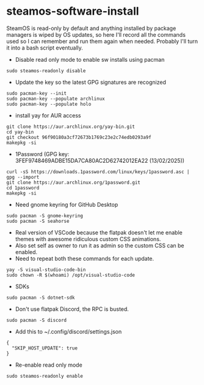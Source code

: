 # steamos-software-install

SteamOS is read-only by default and anything installed by package managers is wiped by OS updates, so here I'll record all the commands used so I can remember and run them again when needed. Probably I'll turn it into a bash script eventually.  

  
- Disable read only mode to enable sw installs using pacman
```
sudo steamos-readonly disable  
```
- Update the key so the latest GPG signatures are recognized
```
sudo pacman-key --init  
sudo pacman-key --populate archlinux  
sudo pacman-key --populate holo  
```
- install yay for AUR access
```
git clone https://aur.archlinux.org/yay-bin.git
cd yay-bin
git checkout 96f90180a3cf72673b1769c23e2c74edb0293a9f
makepkg -si
```
- 1Password (GPG key: 3FEF9748469ADBE15DA7CA80AC2D62742012EA22 (13/02/2025))
```
curl -sS https://downloads.1password.com/linux/keys/1password.asc | gpg --import
git clone https://aur.archlinux.org/1password.git
cd 1password
makepkg -si
```
- Need gnome keyring for GitHub Desktop
```
sudo pacman -S gnome-keyring
sudo pacman -S seahorse
```
- Real version of VSCode because the flatpak doesn't let me enable themes with awesome ridiculous custom CSS animations.
- Also set self as owner to run it as admin so the custom CSS can be enabled.
- Need to repeat both these commands for each update.
```
yay -S visual-studio-code-bin
sudo chown -R $(whoami) /opt/visual-studio-code
```
- SDKs
```
sudo pacman -S dotnet-sdk  
```
- Don't use flatpak Discord, the RPC is busted.
```
sudo pacman -S discord
```
- Add this to ~/.config/discord/settings.json
```
{
  "SKIP_HOST_UPDATE": true
}
```
- Re-enable read only mode
```
sudo steamos-readonly enable  
```
